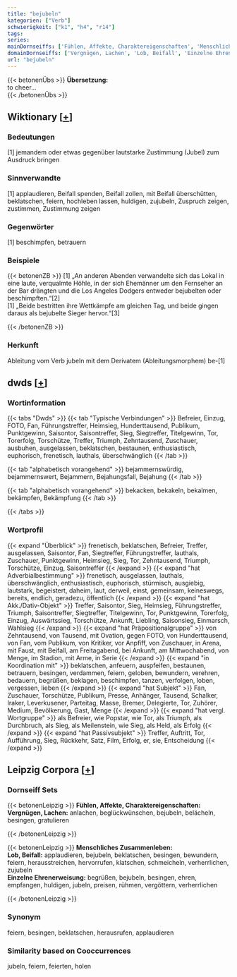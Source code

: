 ```yaml
---
title: "bejubeln"
kategorien: ["Verb"]
schwierigkeit: ["k1", "h4", "r14"]
tags:
series:
mainDornseiffs: ['Fühlen, Affekte, Charaktereigenschaften', 'Menschliches Zusammenleben']
domainDornseiffs: ['Vergnügen, Lachen', 'Lob, Beifall', 'Einzelne Ehrenerweisung']
url: "bejubeln"
---
```


{{< betonenÜbs >}}
**Übersetzung:**  
to cheer...  
{{< /betonenÜbs >}}

## Wiktionary [[+](https://de.wiktionary.org/wiki/bejubeln)]

### Bedeutungen
[1] jemandem oder etwas gegenüber lautstarke Zustimmung (Jubel) zum Ausdruck bringen  

### Sinnverwandte
[1] applaudieren, Beifall spenden, Beifall zollen, mit Beifall überschütten, beklatschen, feiern, hochleben lassen, huldigen, zujubeln, Zuspruch zeigen, zustimmen, Zustimmung zeigen  

### Gegenwörter
[1] beschimpfen, betrauern  

### Beispiele
{{< betonenZB >}}
[1] „An anderen Abenden verwandelte sich das Lokal in eine laute, verqualmte Höhle, in der sich Ehemänner um den Fernseher an der Bar drängten und die Los Angeles Dodgers entweder bejubelten oder beschimpften.“[2]  
[1] „Beide bestritten ihre Wettkämpfe am gleichen Tag, und beide gingen daraus als bejubelte Sieger hervor.“[3]  

{{< /betonenZB >}}
### Herkunft
Ableitung vom Verb jubeln mit dem Derivatem (Ableitungsmorphem) be-[1]  



## dwds [[+](https://www.dwds.de/wb/bejubeln)]

### Wortinformation
{{< tabs "Dwds" >}}
{{< tab "Typische Verbindungen" >}}
Befreier, Einzug, FOTO, Fan, Führungstreffer, Heimsieg, Hunderttausend, Publikum, Punktgewinn, Saisontor, Saisontreffer, Sieg, Siegtreffer, Titelgewinn, Tor, Torerfolg, Torschütze, Treffer, Triumph, Zehntausend, Zuschauer, ausbuhen, ausgelassen, beklatschen, bestaunen, enthusiastisch, euphorisch, frenetisch, lauthals, überschwänglich
{{< /tab >}}

{{< tab "alphabetisch vorangehend" >}}
bejammernswürdig, bejammernswert, Bejammern, Bejahungsfall, Bejahung
{{< /tab >}}

{{< tab "alphabetisch vorangehend" >}}
bekacken, bekakeln, bekalmen, bekämpfen, Bekämpfung
{{< /tab >}}

{{< /tabs >}}

### Wortprofil
{{< expand "Überblick" >}} frenetisch, beklatschen, Befreier, Treffer, ausgelassen, Saisontor, Fan, Siegtreffer, Führungstreffer, lauthals, Zuschauer, Punktgewinn, Heimsieg, Sieg, Tor, Zehntausend, Triumph, Torschütze, Einzug, Saisontreffer {{< /expand >}}
{{< expand "hat Adverbialbestimmung" >}} frenetisch, ausgelassen, lauthals, überschwänglich, enthusiastisch, euphorisch, stürmisch, ausgiebig, lautstark, begeistert, daheim, laut, derweil, einst, gemeinsam, keineswegs, bereits, endlich, geradezu, öffentlich {{< /expand >}}
{{< expand "hat Akk./Dativ-Objekt" >}} Treffer, Saisontor, Sieg, Heimsieg, Führungstreffer, Triumph, Saisontreffer, Siegtreffer, Titelgewinn, Tor, Punktgewinn, Torerfolg, Einzug, Auswärtssieg, Torschütze, Ankunft, Liebling, Saisonsieg, Einmarsch, Wahlsieg {{< /expand >}}
{{< expand "hat Präpositionalgruppe" >}} von Zehntausend, von Tausend, mit Ovation, gegen FOTO, von Hunderttausend, von Fan, vom Publikum, von Kritiker, vor Anpfiff, von Zuschauer, in Arena, mit Faust, mit Beifall, am Freitagabend, bei Ankunft, am Mittwochabend, von Menge, im Stadion, mit Arme, in Serie {{< /expand >}}
{{< expand "in Koordination mit" >}} beklatschen, anfeuern, auspfeifen, bestaunen, betrauern, besingen, verdammen, feiern, geloben, bewundern, verehren, bedauern, begrüßen, beklagen, beschimpfen, tanzen, verfolgen, loben, vergessen, lieben {{< /expand >}}
{{< expand "hat Subjekt" >}} Fan, Zuschauer, Torschütze, Publikum, Presse, Anhänger, Tausend, Schalker, Iraker, Leverkusener, Parteitag, Masse, Bremer, Delegierte, Tor, Zuhörer, Medium, Bevölkerung, Gast, Menge {{< /expand >}}
{{< expand "hat vergl. Wortgruppe" >}} als Befreier, wie Popstar, wie Tor, als Triumph, als Durchbruch, als Sieg, als Meilenstein, wie Sieg, als Held, als Erfolg {{< /expand >}}
{{< expand "hat Passivsubjekt" >}} Treffer, Auftritt, Tor, Aufführung, Sieg, Rückkehr, Satz, Film, Erfolg, er, sie, Entscheidung {{< /expand >}}

## Leipzig Corpora [[+](https://corpora.uni-leipzig.de/en/res?word=bejubeln&corpusId=deu_newscrawl-public_2018)]

### Dornseiff Sets
{{< betonenLeipzig >}}
**Fühlen, Affekte, Charaktereigenschaften:**  
**Vergnügen, Lachen:** anlachen, beglückwünschen, bejubeln, belächeln, besingen, gratulieren  

{{< /betonenLeipzig >}}


{{< betonenLeipzig >}}
**Menschliches Zusammenleben:**  
**Lob, Beifall:** applaudieren, bejubeln, beklatschen, besingen, bewundern, feiern, herausstreichen, hervorrufen, klatschen, schmeicheln, verherrlichen, zujubeln  
**Einzelne Ehrenerweisung:** begrüßen, bejubeln, besingen, ehren, empfangen, huldigen, jubeln, preisen, rühmen, vergöttern, verherrlichen  

{{< /betonenLeipzig >}}

### Synonym
feiern, besingen, beklatschen, herausrufen, applaudieren


### Similarity based on Cooccurrences
jubeln, feiern, feierten, holen

